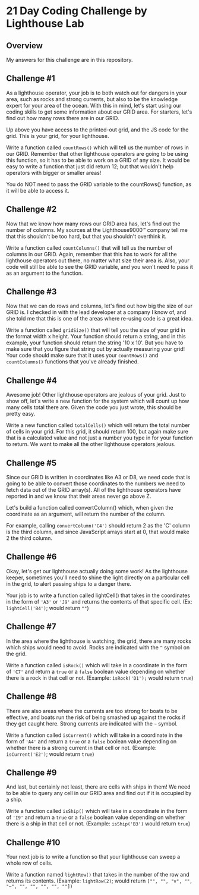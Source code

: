 # 21 Day Coding Challenge by Lighthouse Lab

## Overview
My answers for this challenge are in this repository.

## Challenge #1
As a lighthouse operator, your job is to both watch out for dangers in your area, such as rocks and strong currents, but also to be the knowledge expert for your area of the ocean. With this in mind, let's start using our coding skills to get some information about our GRID area. For starters, let's find out how many rows there are in our GRID.

Up above you have access to the printed-out grid, and the JS code for the grid. This is your grid, for your lighthouse.

Write a function called `countRows()` which will tell us the number of rows in our GRID. Remember that other lighthouse operators are going to be using this function, so it has to be able to work on a GRID of any size. It would be easy to write a function that just did return 12; but that wouldn't help operators with bigger or smaller areas!

You do NOT need to pass the GRID variable to the countRows() function, as it will be able to access it.

## Challenge #2
Now that we know how many rows our GRID area has, let's find out the number of columns. My sources at the Lighthouse9000™ company tell me that this shouldn't be too hard, but that you shouldn't overthink it.

Write a function called `countColumns()` that will tell us the number of columns in our GRID. Again, remember that this has to work for all the lighthouse operators out there, no matter what size their area is. Also, your code will still be able to see the GRID variable, and you won't need to pass it as an argument to the function.

## Challenge #3
Now that we can do rows and columns, let's find out how big the size of our GRID is. I checked in with the lead developer at a company I know of, and she told me that this is one of the areas where re-using code is a great idea.

Write a function called `gridSize()` that will tell you the size of your grid in the format width x height. Your function should return a string, and in this example, your function should return the string '10 x 10'. But you have to make sure that you figure that string out by actually measuring your grid! Your code should make sure that it uses your `countRows()` and `countColumns()` functions that you've already finished.

## Challenge #4
Awesome job! Other lighthouse operators are jealous of your grid. Just to show off, let's write a new function for the system which will count up how many cells total there are. Given the code you just wrote, this should be pretty easy.

Write a new function called `totalCells()` which will return the total number of cells in your grid. For this grid, it should return 100, but again make sure that is a calculated value and not just a number you type in for your function to return. We want to make all the other lighthouse operators jealous.

## Challenge #5
Since our GRID is written in coordinates like A3 or D8, we need code that is going to be able to convert those coordinates to the numbers we need to fetch data out of the GRID array(s). All of the lighthouse operators have reported in and we know that their areas never go above Z.

Let's build a function called convertColumn() which, when given the coordinate as an argument, will return the number of the column.

For example, calling `convertColumn('C4')` should return 2 as the 'C' column is the third column, and since JavaScript arrays start at 0, that would make 2 the third column.

## Challenge #6
Okay, let's get our lighthouse actually doing some work! As the lighthouse keeper, sometimes you'll need to shine the light directly on a particular cell in the grid, to alert passing ships to a danger there.

Your job is to write a function called lightCell() that takes in the coordinates in the form of `'A3'` or `'J9'` and returns the contents of that specific cell. (Ex: `lightCell('B4')`; would return `""`)

## Challenge #7
In the area where the lighthouse is watching, the grid, there are many rocks which ships would need to avoid. Rocks are indicated with the `^` symbol on the grid.

Write a function called `isRock()` which will take in a coordinate in the form of `'C7'` and return a `true` or a `false` boolean value depending on whether there is a rock in that cell or not. (Example: `isRock('D1');` would return `true`)

## Challenge #8
There are also areas where the currents are too strong for boats to be effective, and boats run the risk of being smashed up against the rocks if they get caught here. Strong currents are indicated with the `~` symbol.

Write a function called `isCurrent()` which will take in a coordinate in the form of `'A4'` and return a `true` or a `false` boolean value depending on whether there is a strong current in that cell or not. (Example: `isCurrent('E2')`; would return `true`)

## Challenge #9
And last, but certainly not least, there are cells with ships in them! We need to be able to query any cell in our GRID area and find out if it is occupied by a ship.

Write a function called `isShip()` which will take in a coordinate in the form of `'I9'` and return a `true` or a `false` boolean value depending on whether there is a ship in that cell or not. (Example: `isShip('B3')` would return `true`)

## Challenge #10
Your next job is to write a function so that your lighthouse can sweep a whole row of cells.

Write a function named `lightRow()` that takes in the number of the row and returns its contents. (Example: 
`lightRow(2)`; would return `["", "", "v", "", "~", "", "", "", "", ""])`